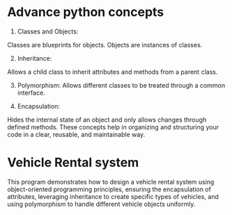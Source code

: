 # Advance python concepts


1. Classes and Objects:

 Classes are blueprints for objects. Objects are instances of classes.

2. Inheritance: 

Allows a child class to inherit attributes and methods from a parent class.

3. Polymorphism:
 Allows different classes to be treated through a common interface.

4. Encapsulation:

 Hides the internal state of an object and only allows changes through defined methods.
These concepts help in organizing and structuring your code in a clear, reusable, and maintainable way.

# Vehicle Rental system
This program demonstrates how to design a vehicle rental system using object-oriented programming principles, ensuring the encapsulation of attributes, leveraging inheritance to create specific types of vehicles, and using polymorphism to handle different vehicle objects uniformly.